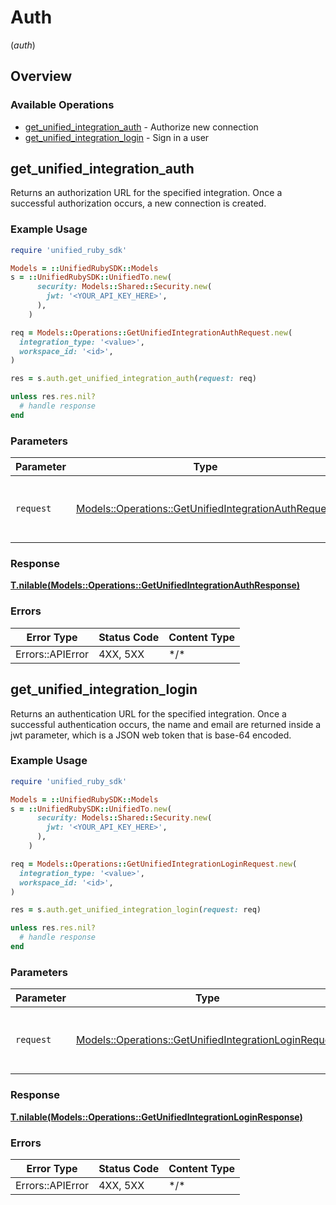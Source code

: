 # Auth
(*auth*)

## Overview

### Available Operations

* [get_unified_integration_auth](#get_unified_integration_auth) - Authorize new connection
* [get_unified_integration_login](#get_unified_integration_login) - Sign in a user

## get_unified_integration_auth

Returns an authorization URL for the specified integration.  Once a successful authorization occurs, a new connection is created.

### Example Usage

<!-- UsageSnippet language="ruby" operationID="getUnifiedIntegrationAuth" method="get" path="/unified/integration/auth/{workspace_id}/{integration_type}" -->
```ruby
require 'unified_ruby_sdk'

Models = ::UnifiedRubySDK::Models
s = ::UnifiedRubySDK::UnifiedTo.new(
      security: Models::Shared::Security.new(
        jwt: '<YOUR_API_KEY_HERE>',
      ),
    )

req = Models::Operations::GetUnifiedIntegrationAuthRequest.new(
  integration_type: '<value>',
  workspace_id: '<id>',
)

res = s.auth.get_unified_integration_auth(request: req)

unless res.res.nil?
  # handle response
end

```

### Parameters

| Parameter                                                                                                           | Type                                                                                                                | Required                                                                                                            | Description                                                                                                         |
| ------------------------------------------------------------------------------------------------------------------- | ------------------------------------------------------------------------------------------------------------------- | ------------------------------------------------------------------------------------------------------------------- | ------------------------------------------------------------------------------------------------------------------- |
| `request`                                                                                                           | [Models::Operations::GetUnifiedIntegrationAuthRequest](../../models/operations/getunifiedintegrationauthrequest.md) | :heavy_check_mark:                                                                                                  | The request object to use for the request.                                                                          |

### Response

**[T.nilable(Models::Operations::GetUnifiedIntegrationAuthResponse)](../../models/operations/getunifiedintegrationauthresponse.md)**

### Errors

| Error Type       | Status Code      | Content Type     |
| ---------------- | ---------------- | ---------------- |
| Errors::APIError | 4XX, 5XX         | \*/\*            |

## get_unified_integration_login

Returns an authentication URL for the specified integration.  Once a successful authentication occurs, the name and email are returned inside a jwt parameter, which is a JSON web token that is base-64 encoded.

### Example Usage

<!-- UsageSnippet language="ruby" operationID="getUnifiedIntegrationLogin" method="get" path="/unified/integration/login/{workspace_id}/{integration_type}" -->
```ruby
require 'unified_ruby_sdk'

Models = ::UnifiedRubySDK::Models
s = ::UnifiedRubySDK::UnifiedTo.new(
      security: Models::Shared::Security.new(
        jwt: '<YOUR_API_KEY_HERE>',
      ),
    )

req = Models::Operations::GetUnifiedIntegrationLoginRequest.new(
  integration_type: '<value>',
  workspace_id: '<id>',
)

res = s.auth.get_unified_integration_login(request: req)

unless res.res.nil?
  # handle response
end

```

### Parameters

| Parameter                                                                                                             | Type                                                                                                                  | Required                                                                                                              | Description                                                                                                           |
| --------------------------------------------------------------------------------------------------------------------- | --------------------------------------------------------------------------------------------------------------------- | --------------------------------------------------------------------------------------------------------------------- | --------------------------------------------------------------------------------------------------------------------- |
| `request`                                                                                                             | [Models::Operations::GetUnifiedIntegrationLoginRequest](../../models/operations/getunifiedintegrationloginrequest.md) | :heavy_check_mark:                                                                                                    | The request object to use for the request.                                                                            |

### Response

**[T.nilable(Models::Operations::GetUnifiedIntegrationLoginResponse)](../../models/operations/getunifiedintegrationloginresponse.md)**

### Errors

| Error Type       | Status Code      | Content Type     |
| ---------------- | ---------------- | ---------------- |
| Errors::APIError | 4XX, 5XX         | \*/\*            |